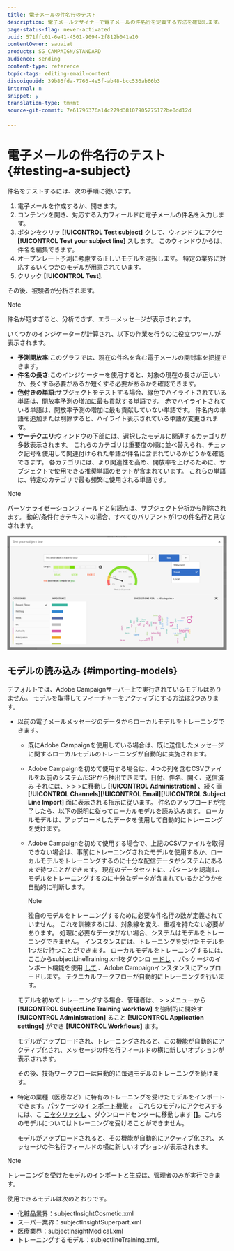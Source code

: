 ```yaml
---
title: 電子メールの件名行のテスト
description: 電子メールデザイナーで電子メールの件名行を定義する方法を確認します。
page-status-flag: never-activated
uuid: 571ffc01-6e41-4501-9094-2f812b041a10
contentOwner: sauviat
products: SG_CAMPAIGN/STANDARD
audience: sending
content-type: reference
topic-tags: editing-email-content
discoiquuid: 39b86fda-7766-4e5f-ab48-bcc536ab66b3
internal: n
snippet: y
translation-type: tm+mt
source-git-commit: 7e61796376a14c279d38107905275172be0dd12d

---
```


# 電子メールの件名行のテスト {#testing-a-subject}

件名をテストするには、次の手順に従います。

1. 電子メールを作成するか、開きます。
1. コンテンツを開き、対応する入力フィールドに電子メールの件名を入力します。
1. ボタンをクリッ **[!UICONTROL Test subject]** クして、ウィンドウにアクセ **[!UICONTROL Test your subject line]** スします。 このウィンドウからは、件名を編集できます。
1. オープンレート予測に考慮する正しいモデルを選択します。 特定の業界に対応するいくつかのモデルが用意されています。
1. クリック **[!UICONTROL Test]**.

その後、被験者が分析されます。

>[!NOTE]
>
>件名が短すぎると、分析できず、エラーメッセージが表示されます。

いくつかのインジケーターが計算され、以下の作業を行うのに役立つツールが表示されます。

* **予測開放率**:このグラフでは、現在の件名を含む電子メールの開封率を把握できます。
* **件名の長さ**:このインジケーターを使用すると、対象の現在の長さが正しいか、長くする必要があるか短くする必要があるかを確認できます。
* **色付きの単語**:サブジェクトをテストする場合、緑色でハイライトされている単語は、開放率予測の増加に最も貢献する単語です。 赤でハイライトされている単語は、開放率予測の増加に最も貢献していない単語です。 件名内の単語を追加または削除すると、ハイライト表示されている単語が変更されます。
* **サーチクエリ**:ウィンドウの下部には、選択したモデルに関連するカテゴリが多数表示されます。 これらのカテゴリは重要度の順に並べ替えられ、チェック記号を使用して関連付けられた単語が件名に含まれているかどうかを確認できます。 各カテゴリには、より関連性を高め、開放率を上げるために、サブジェクトで使用できる推奨単語のセットが含まれています。 これらの単語は、特定のカテゴリで最も頻繁に使用される単語です。

>[!NOTE]
>
>パーソナライゼーションフィールドと句読点は、サブジェクト分析から削除されます。 動的/条件付きテキストの場合、すべてのバリアントが1つの件名行と見なされます。

![](assets/predictive_subject_line_example.png)

## モデルの読み込み {#importing-models}

デフォルトでは、Adobe Campaignサーバー上で実行されているモデルはありません。 モデルを取得してフィーチャーをアクティブにする方法は2つあります。

* 以前の電子メールメッセージのデータからローカルモデルをトレーニングできます。

   * 既にAdobe Campaignを使用している場合は、既に送信したメッセージに関するローカルモデルのトレーニングが自動的に実施されます。
   * Adobe Campaignを初めて使用する場合は、4つの列を含むCSVファイルを以前のシステム/ESPから抽出できます。日付、件名、開く、送信済み それには、> > >に移動し **[!UICONTROL Administration]** 、続く画 **[!UICONTROL Channels]****[!UICONTROL Email]****[!UICONTROL Subject Line Import]** 面に表示される指示に従います。 件名のアップロードが完了したら、以下の説明に従ってローカルモデルを読み込みます。 ローカルモデルは、アップロードしたデータを使用して自動的にトレーニングを受けます。
   * Adobe Campaignを初めて使用する場合で、上記のCSVファイルを取得できない場合は、事前にトレーニングされたモデルを使用するか、ローカルモデルをトレーニングするのに十分な配信データがシステムにあるまで待つことができます。 現在のデータセットに、パターンを認識し、モデルをトレーニングするのに十分なデータが含まれているかどうかを自動的に判断します。

      >[!NOTE]
      >
      >独自のモデルをトレーニングするために必要な件名行の数が定義されていません。 これを訓練するには、対象線を変え、重複を持たない必要があります。 処理に必要なデータがない場合、システムはモデルをトレーニングできません。 インスタンスには、トレーニングを受けたモデルを1つだけ持つことができます。
   ローカルモデルをトレーニングするには、ここからsubjectLineTraining.xmlをダウンロ [ードし](https://support.neolane.net/webApp/downloadCenter?__userConfig=psaDownloadCenter) 、パッケージのインポート機能を使用 [して](../../automating/using/managing-packages.md) 、Adobe Campaignインスタンスにアップロードします。 テクニカルワークフローが自動的にトレーニングを行います。

   モデルを初めてトレーニングする場合、管理者は、 > >メニューから **[!UICONTROL SubjectLine Training workflow]** を強制的に開始す **[!UICONTROL Administration]** ること **[!UICONTROL Application settings]** ができ **[!UICONTROL Workflows]** ます。

   モデルがアップロードされ、トレーニングされると、この機能が自動的にアクティブ化され、メッセージの件名行フィールドの横に新しいオプションが表示されます。

   その後、技術ワークフローは自動的に毎週モデルのトレーニングを続けます。

* 特定の業種（医療など）に特有のトレーニングを受けたモデルをインポートできます。パッケージのイ [ンポート機能](../../automating/using/managing-packages.md) 。 これらのモデルにアクセスするには、こ [こをクリックし](https://support.neolane.net/webApp/extranetLogin) 、ダウンロードセンターに移動します **[]**。これらのモデルについてはトレーニングを受けることができません。

   モデルがアップロードされると、その機能が自動的にアクティブ化され、メッセージの件名行フィールドの横に新しいオプションが表示されます。

>[!NOTE]
>
>トレーニングを受けたモデルのインポートと生成は、管理者のみが実行できます。

使用できるモデルは次のとおりです。

* 化粧品業界：subjectInsightCosmetic.xml
* スーパー業界：subjectInsightSuperpart.xml
* 医療業界：subjectInsightMedical.xml
* トレーニングするモデル：subjectlineTraining.xml。
